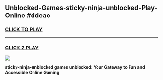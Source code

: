 
## Unblocked-Games-sticky-ninja-unblocked-Play-Online #ddeao
<h3>
<a href="https://news.freeplayer.one?title=sticky-ninja-unblocked&ref=3">CLICK TO PLAY</a></h3>
<hr>

<h3>
<a href="https://news.freeplayer.one?title=sticky-ninja-unblocked&ref=3">CLICK 2 PLAY</a>
  
</h3>

<a href="https://news.freeplayer.one?title=sticky-ninja-unblocked&ref=3"><img src="https://clearcache.store/games.png"></a>


**sticky-ninja-unblocked games unblocked: Your Gateway to Fun and Accessible Online Gaming**
